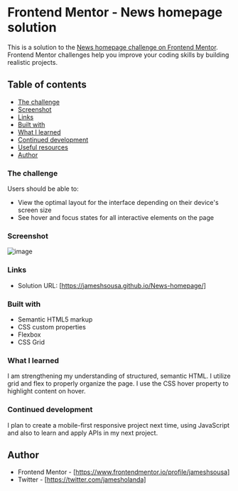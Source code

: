 # Frontend Mentor - News homepage solution

This is a solution to the [News homepage challenge on Frontend Mentor](https://www.frontendmentor.io/challenges/news-homepage-H6SWTa1MFl). Frontend Mentor challenges help you improve your coding skills by building realistic projects. 

## Table of contents

  - [The challenge](#the-challenge)
  - [Screenshot](#screenshot)
  - [Links](#links)
  - [Built with](#built-with)
  - [What I learned](#what-i-learned)
  - [Continued development](#continued-development)
  - [Useful resources](#useful-resources)
  - [Author](#author)



### The challenge

Users should be able to:

- View the optimal layout for the interface depending on their device's screen size
- See hover and focus states for all interactive elements on the page

### Screenshot

![image](https://user-images.githubusercontent.com/46410826/232949748-18e612bc-e6bc-4080-9008-67255ddd63eb.png)




### Links

- Solution URL: [https://jameshsousa.github.io/News-homepage/]

### Built with

- Semantic HTML5 markup
- CSS custom properties
- Flexbox
- CSS Grid


### What I learned

 I am strengthening my understanding of structured, semantic HTML.
 I utilize grid and flex to properly organize the page.
 I use the CSS hover property to highlight content on hover.


### Continued development

I plan to create a mobile-first responsive project next time, using JavaScript and also to learn and apply APIs in my next project.


## Author

- Frontend Mentor - [https://www.frontendmentor.io/profile/jameshsousa]
- Twitter - [https://twitter.com/jamesholanda]

